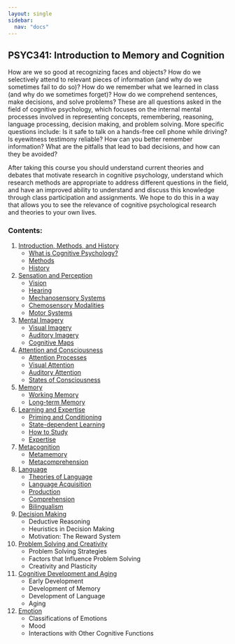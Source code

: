 ```yaml
---
layout: single
sidebar:
  nav: "docs"
---
```

## PSYC341: Introduction to Memory and Cognition


How are we so good at recognizing faces and objects? How do we selectively attend to relevant pieces of information (and why do we sometimes fail to do so)? How do we remember what we learned in class (and why do we sometimes forget)? How do we comprehend sentences, make decisions, and solve problems? These are all questions asked in the field of cognitive psychology, which focuses on the internal mental processes involved in representing concepts, remembering, reasoning, language processing, decision making, and problem solving. More specific questions include: Is it safe to talk on a hands-free cell phone while driving? Is eyewitness testimony reliable? How can you better remember information? What are the pitfalls that lead to bad decisions, and how can they be avoided? 

After taking this course you should understand current theories and debates that motivate research in cognitive psychology, understand which research methods are appropriate to address different questions in the field, and have an improved ability to understand and discuss this knowledge through class participation and assignments. We hope to do this in a way that allows you to see the relevance of cognitive psychological research and theories to your own lives. 

### Contents:

1. [Introduction, Methods, and History](/_pages/intromethods.md)
    * [What is Cognitive Psychology?](/_pages/intro-methods/introduction.md)
    * [Methods](/_pages/intro-methods/methods.md)
    * [History](/_pages/intro-methods/history.md)
2. [Sensation and Perception](/_pages/sensation-perception.md)
    * [Vision](/_pages/sensation-perception/vision.md)
    * [Hearing](/_pages/sensation-perception/hearing.md)
    * [Mechanosensory Systems](/_pages/sensation-perception/mechanosensory.md)
    * [Chemosensory Modalities](/_pages/sensation-perception/chemosensory.md)
    * [Motor Systems](/_pages/sensation-perception/motor.md)
3. [Mental Imagery](/_pages/mentalimagery.md)
    * [Visual Imagery](/_pages/mental-imagery/visualimg.md)
    * [Auditory Imagery](/_pages/mental-imagery/auditoryimg.md)
    * [Cognitive Maps](/_pages/mental-imagery/cogmaps.md)
4. [Attention and Consciousness](/_pages/attention-consciousness.md)
    * [Attention Processes](/_pages/attention-consciousness/attentionprocesses.md)
    * [Visual Attention](/_pages/attention-consciousness/visualattention.md)
    * [Auditory Attention](/_pages/attention-consciousness/auditoryattention.md)
    * [States of Consciousness](/_pages/attention-consciousness/statesofconsciousness.md)
5. [Memory](/_pages/memory.md)
    * [Working Memory](/_pages/memory/workingmem.html)
    * [Long-term Memory](/_pages/memory/longtermmem.html)
6. [Learning and Expertise](/_pages/learning-expertise.md)
    * [Priming and Conditioning](/_pages/learning-expertise/priming.md)
    * [State-dependent Learning](/_pages/learning-expertise/statedep.md)
    * [How to Study](/_pages/learning-expertise/howtostudy.md)
    * [Expertise](/_pages/learning-expertise/expertise.md)
7. [Metacognition](/_pages/metacognition.md)
    * [Metamemory](/_pages/metacognition/metamemory.md)
    * [Metacomprehension](/_pages/metacognition/metacomprehension.md)
8. [Language](/_pages/language.md)
    * [Theories of Language](/_pages/language/theoriesoflang.md)
    * [Language Acquisition](/_pages/language/langacq.md)
    * [Production](/_pages/language/production.md)
    * [Comprehension](/_pages/language/comprehension.md)
    * [Bilingualism](/_pages/language/bilingualism.md)
9. [Decision Making](/_pages/decisionmaking.md)
    * Deductive Reasoning
    * Heuristics in Decision Making
    * Motivation: The Reward System
10. [Problem Solving and Creativity](/_pages/problemsolving-creativity.md)
    * Problem Solving Strategies
    * Factors that Influence Problem Solving
    * Creativity and Plasticity
11. [Cognitive Development and Aging](/_pages/cogdev-aging.md)
    * Early Development
    * Development of Memory
    * Development of Language
    * Aging
12. [Emotion](/_pages/emotion.md)
    * Classifications of Emotions
    * Mood
    * Interactions with Other Cognitive Functions

